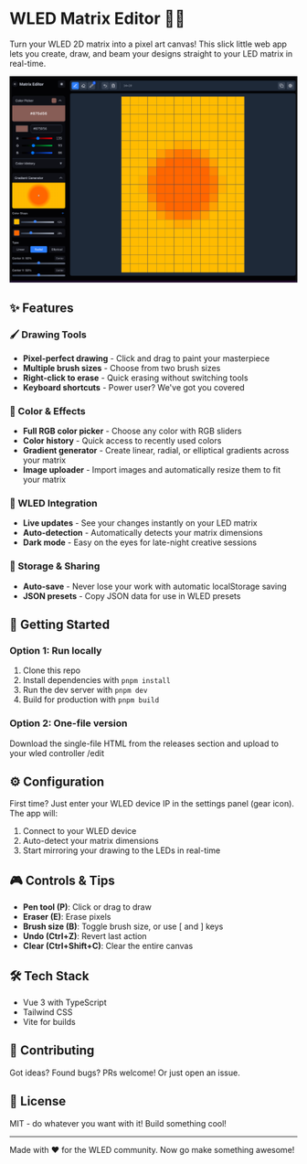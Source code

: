 # WLED Matrix Editor 🎨✨

Turn your WLED 2D matrix into a pixel art canvas! This slick little web app lets you create, draw, and beam your designs straight to your LED matrix in real-time.

![WLED Matrix Editor Demo](public/wled-matrix-editor.png)

## ✨ Features

### 🖌️ Drawing Tools

- **Pixel-perfect drawing** - Click and drag to paint your masterpiece
- **Multiple brush sizes** - Choose from two brush sizes
- **Right-click to erase** - Quick erasing without switching tools
- **Keyboard shortcuts** - Power user? We've got you covered

### 🎨 Color & Effects

- **Full RGB color picker** - Choose any color with RGB sliders
- **Color history** - Quick access to recently used colors
- **Gradient generator** - Create linear, radial, or elliptical gradients across your matrix
- **Image uploader** - Import images and automatically resize them to fit your matrix

### 🔄 WLED Integration

- **Live updates** - See your changes instantly on your LED matrix
- **Auto-detection** - Automatically detects your matrix dimensions
- **Dark mode** - Easy on the eyes for late-night creative sessions

### 💾 Storage & Sharing

- **Auto-save** - Never lose your work with automatic localStorage saving
- **JSON presets** - Copy JSON data for use in WLED presets

## 🚀 Getting Started

### Option 1: Run locally

1. Clone this repo
2. Install dependencies with `pnpm install`
3. Run the dev server with `pnpm dev`
4. Build for production with `pnpm build`

### Option 2: One-file version

Download the single-file HTML from the releases section and upload to your wled controller <your-wled-ip>/edit

## ⚙️ Configuration

First time? Just enter your WLED device IP in the settings panel (gear icon). The app will:

1. Connect to your WLED device
2. Auto-detect your matrix dimensions
3. Start mirroring your drawing to the LEDs in real-time

## 🎮 Controls & Tips

- **Pen tool (P)**: Click or drag to draw
- **Eraser (E)**: Erase pixels
- **Brush size (B)**: Toggle brush size, or use [ and ] keys
- **Undo (Ctrl+Z)**: Revert last action
- **Clear (Ctrl+Shift+C)**: Clear the entire canvas

## 🛠️ Tech Stack

- Vue 3 with TypeScript
- Tailwind CSS
- Vite for builds

## 🤝 Contributing

Got ideas? Found bugs? PRs welcome! Or just open an issue.

## 📝 License

MIT - do whatever you want with it! Build something cool!

---

Made with ❤️ for the WLED community. Now go make something awesome!
